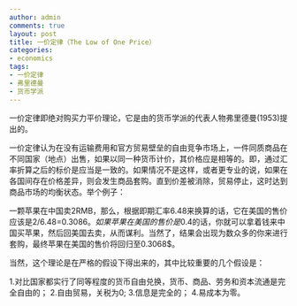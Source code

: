 ```yaml
---
author: admin
comments: true
layout: post
title: 一价定律（The Low of One Price）
categories:
- economics
tags:
- 一价定律
- 弗里德曼
- 货币学派
---
```


一价定律即绝对购买力平价理论，它是由的货币学派的代表人物弗里德曼(1953)提出的。 




一价定律认为在没有运输费用和官方贸易壁垒的自由竞争市场上，一件同质商品在不同国家（地点）出售，如果以同一种货币计价，其价格应是相等的。即，通过汇率折算之后的标价是应当是一致的。如果情况不是这样，或者更专业的说，如果在各国间存在价格差异，则会发生商品套购。直到价差被消除，贸易停止，这时达到商品市场的均衡状态。举个例子：




一颗苹果在中国卖2RMB，那么，根据即期汇率6.48来换算的话，它在美国的售价应该是2/6.48=0.3086$。如果苹果在美国的售价是0.4$的话，你就可以拿着钱来中国买苹果，然后回美国去卖，从而谋利。当然了，结果会出现为数众多的你来进行套购，最终苹果在美国的售价将回归至0.3068$。




当然，这个理论是在严格的假设下得出来的，其中比较重要的几个假设是：




1.对比国家都实行了同等程度的货币自由兑换，货币、商品、劳务和资本流通是完全自由的；
2.自由贸易，关税为0;
3.信息是完全的；
4.易成本为零。



